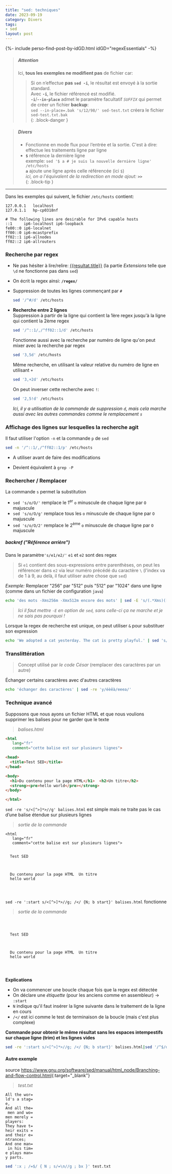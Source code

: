 ```yaml
---
title: "sed: techniques"
date: 2023-09-19
category: Divers
tags:
- sed
layout: post
---
```


{%- include perso-find-post-by-idGD.html idGD="regexEssentials" -%}


> ##### Attention
> Ici, **tous les exemples ne modifient pas** de fichier car:  
> > Si on n’effectue **pas** **`sed -i`**, le résultat est envoyé à la sortie standard​.  
> Avec **`-i`**, le fichier référencé est modifié.  
> **`-i`**/**`--in-place`** admet le paramètre facultatif *`SUFFIX`* qui permet de créer un fichier **backup**:   
> `sed --in-place=.bak 's/12/98/' sed-test.txt` créera le fichier `sed-test.txt.bak`  
{: .block-danger }

> ##### Divers
> - Fonctionne en mode flux pour l’entrée et la sortie. C'est à dire: effectue les traitements ligne par ligne
> - **`$`** référence la dernière ligne​  
>   exemple: `sed '$ a # je suis la nouvelle dernière ligne' /etc/hosts`  
>   **`a`** ajoute une ligne après celle référencée (ici `$`)  
>   *ici, on a l'équivalent de la redirection en mode ajout: **`>>`***  
{: .block-tip }

---

Dans les exemples qui suivent, le fichier `/etc/hosts` contient:
```
127.0.0.1	localhost
127.0.1.1	hp-cp0318nf

# The following lines are desirable for IPv6 capable hosts
::1     ip6-localhost ip6-loopback
fe00::0 ip6-localnet
ff00::0 ip6-mcastprefix
ff02::1 ip6-allnodes
ff02::2 ip6-allrouters
```


### Recherche par regex​

- Ne pas hésiter à lire/relire: [{{resultat.title}}]({{site.baseurl}}{{resultat.url}}) (la partie *Extensions* telle que `\d` ne fonctionne pas dans `sed`)

- On écrit la regex ainsi: **`/regex/`**

- Suppression de toutes les lignes commençant par `#`  
  ```sh
  sed '/^#/d' /etc/hosts
  ```

- **Recherche entre 2 lignes**  
  Suppression à partir de la ligne qui contient la 1ère regex jusqu'à la ligne qui contient la 2ème regex
  ```sh
  sed '/^::1/,/^ff02::1/d' /etc/hosts
  ```
  Fonctionne aussi avec la recherche par numéro de ligne qu'on peut mixer avec la recherche par regex
  ```sh
  sed '3,5d' /etc/hosts
  ```
  Même recherche, en utilisant la valeur relative du numéro de ligne en utilisant `+`
  ```sh
  sed '3,+2d' /etc/hosts
  ```
  On peut inverser cette recherche avec `!`:
  ```sh
  sed '2,5!d' /etc/hosts
  ```
  *Ici, il y a utilisation de la commande de suppression `d`, mais cela marche aussi avec les autres commandes comme le remplacement `s`*


### Affichage des lignes sur lesquelles la recherche agit

Il faut utiliser l'option `-n` et la commande `p` de `sed`
```sh
sed -n '/^::1/,/^ff02::1/p' /etc/hosts
```

- A utiliser avant de faire des modifications ​

- Devient équivalent à `grep -P`​


### Rechercher / Remplacer​

La commande `s` permet la substitution​

- `sed 's/o/O/'` remplace le 1<sup>er</sup> `o` minuscule de chaque ligne par `O` majuscule​
- `sed 's/o/O/g'` remplace tous les `o` minuscule de chaque ligne par `O` majuscule​
- `sed 's/o/O/2'` remplace le 2<sup>ème</sup> `o` minuscule de chaque ligne par `O` majuscule​


##### backref ("Référence arrière")

Dans le paramètre`'s/e1/e2/'` `e1` et `e2` sont des regex  
> Si `e1` contient des sous-expressions entre parenthèses, on peut les référencer dans `e2` via leur numéro précédé du caractère `\` (l'index va de 1 à 9, au delà, il faut utiliser autre chose que `sed`) 

*Exemple:* Remplacer "256" par "512" puis "512" par "1024" dans une ligne (comme dans un fichier de configuration `java`)
```sh
echo 'des mots -Xms256m -Xmx512m encore des mots' | sed -E 's/(.*Xms)([0-9]+)(.*Xmx)([0-9]+)(.*)$/\1512m\31024m\5/'
```
> *Ici il faut mettre `-E` en option de `sed`, sans celle-ci ça ne marche et je ne sais pas pourquoi !*

Lorsque la regex de recherche est unique, on peut utiliser `&` pour substituer son expression
```sh
echo 'We adopted a cat yesterday. The cat is pretty playful.' | sed 's/cats\?\b/"little &"/g'
```

### Translittération 

> Concept utilisé par *le code César* (remplacer des caractères par un autre)

Échanger certains caractères avec d'autres caractères​
```sh
echo 'échanger des caractères​' | sed -re 'y/éèêà/eeea/'
```

### Technique avancé

Supposons que nous ayons un fichier HTML et que nous voulions supprimer les balises pour ne garder que le texte  

> *balises.html*  

```html
<html 
   lang="fr" 
   comment="cette balise est sur plusieurs lignes">

<head>
  <title>Test SED</title>
</head>

<body>
  <h1>Du contenu pour la page HTML</h1>  <h2>Un titre</h2>
  <strong><pre>hello world</pre></strong>
</body>

</html>
```

`sed -re 's/<[^>]*>//g' balises.html` est simple mais ne traite pas le cas d’une balise étendue sur plusieurs lignes

> *sortie de la commande*

```
<html 
   lang="fr" 
   comment="cette balise est sur plusieurs lignes">


  Test SED



  Du contenu pour la page HTML  Un titre
  hello world




```

`sed -re ':start s/<[^>]*>//g; /</ {N; b start}' balises.html` fonctionne

> *sortie de la commande*

```



  Test SED



  Du contenu pour la page HTML  Un titre
  hello world




```

**Explications**
- On va commencer une boucle chaque fois que la regex est détectée
- On déclare une *étiquette* (pour les anciens comme en assembleur) -> `:start`
- `N` indique qu'il faut insérer la ligne suivante dans le traitement de la ligne en cours​
- `/</` est ici comme le test de terminaison de la boucle (mais c'est plus complexe)

**Commande pour obtenir le même résultat sans les espaces intempestifs sur chaque ligne (trim) et les lignes vides**
```sh
sed -re ':start s/<[^>]*>//g; /</ {N; b start}' balises.html|sed '/^$/d'|sed -E 's/^[ ]*(.+)[ ]*$/\1/'
```

#### Autre exemple

source <https://www.gnu.org/software/sed/manual/html_node/Branching-and-flow-control.html>{:target="_blank"}

> *test.txt*

```
All the wor=
ld's a stag=
e,
And all the=
 men and wo=
men merely =
players:
They have t=
heir exits =
and their e=
ntrances;
And one man=
 in his tim=
e plays man=
y parts.
```

```sh
sed ':x ; /=$/ { N ; s/=\n//g ; bx }' test.txt
```
